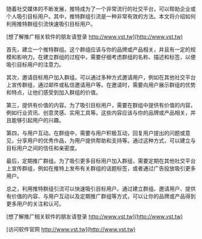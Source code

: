 随着社交媒体的不断发展，推特成为了一个非常流行的社交平台，可以帮助企业或个人吸引目标用户。其中，推特群组引流是一种非常有效的方法。本文将介绍如何利用推特群组引流快速吸引目标用户。

[想了解推广相关软件的朋友请登录 http://www.vst.tw](http://www.vst.tw)

首先，建立一个推特群组。这个群组应该与你的品牌或产品相关，并且有一定的规模和影响力。在建立群组的过程中，需要仔细考虑群组的名称、描述和标签，以便吸引目标用户的注意力。

其次，邀请目标用户加入群组。可以通过多种方式邀请用户，例如在其他社交平台上宣传群组，通过邮件或私信邀请用户等。在邀请时，需要向用户展示群组的优势和特点，让他们感受到加入群组的价值。

第三，提供有价值的内容。为了吸引目标用户，需要在群组中提供有价值的内容，例如行业资讯、创意灵感、实用工具等。这些内容应该与你的品牌或产品相关，并且能够引起用户的兴趣。

第四，与用户互动。在群组中，需要与用户积极互动，回复用户提出的问题或意见，分享用户的优秀作品，为用户提供帮助和支持等。通过这种方式，可以建立与目标用户之间的信任和亲密度。

最后，定期推广群组。为了吸引更多目标用户加入群组，需要定期在其他社交平台上宣传群组，例如在推特上发布有关群组的话题标签，或者通过广告投放吸引更多用户。

总之，利用推特群组引流可以快速吸引目标用户。通过建立群组、邀请用户、提供有价值的内容、与用户互动以及定期推广群组等方式，可以让你的品牌或产品得到更多用户的关注和认可。

[想了解推广相关软件的朋友请登录 http://www.vst.tw](http://www.vst.tw)


[访问软件官网 http://www.vst.tw](http://www.vst.tw)
